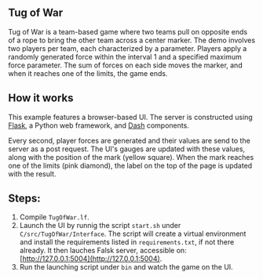 ## Tug of War

Tug of War is a team-based game where two teams pull on opposite ends of a rope to bring the other team across a center marker. The demo involves two players per team, each characterized by a parameter. Players apply a randomly generated force within the interval 1 and a specified maximum force parameter. The sum of forces on each side moves the marker, and when it reaches one of the limits, the game ends.

## How it works

This example features a browser-based UI. The server is constructed using [Flask](https://flask.palletsprojects.com/en/3.0.x/), a Python web framework, and [Dash](https://dash.plotly.com/) components.

Every second, player forces are generated and their values are send to the server as 
a post request. The UI's gauges are updated with these values, along with the position of the mark (yellow square). When the mark reaches one of the limits (pink diamond), the label on the top of the page is updated with the result.

## Steps:

 1. Compile `TugOfWar.lf`. 
 2. Launch the UI by runnig the script `start.sh` under `C/src/TugOfWar/Interface`. The script will create a virtual environment and install the requirements listed in `requirements.txt`, if not there already. It then lauches Falsk server, accessible on: [http://127.0.0.1:5004](http://127.0.0.1:5004).
 3. Run the launching script under `bin` and watch the game on the UI. 

